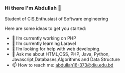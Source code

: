 ### Hi there I'm Abdullah 👋
Student of CIS,Enthusiast of Software engineering 

Here are some ideas to get you started:

- 🔭 I’m currently working on PHP
- 🌱 I’m currently learning  Laravel
- 🤔 I’m looking for help with web developing.
- 💬 Ask me about HTML,CSS, PHP, Java, Python, Javascript,Databases,Algorithms and Data Structure
- 📫 How to reach me: abdullah16-373@diu.edu.bd



